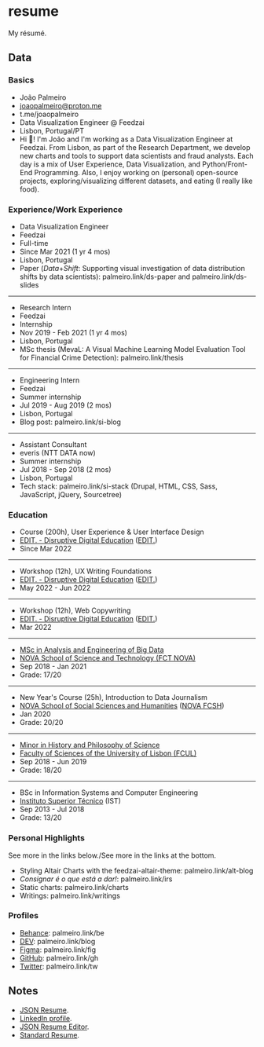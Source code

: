 # resume

My résumé.

## Data

### Basics

- João Palmeiro
- joaopalmeiro@proton.me
- t.me/joaopalmeiro
- Data Visualization Engineer @ Feedzai
- Lisbon, Portugal/PT
- Hi 👋! I'm João and I'm working as a Data Visualization Engineer at Feedzai. From Lisbon, as part of the Research Department, we develop new charts and tools to support data scientists and fraud analysts. Each day is a mix of User Experience, Data Visualization, and Python/Front-End Programming. Also, I enjoy working on (personal) open-source projects, exploring/visualizing different datasets, and eating (I really like food).

### Experience/Work Experience

- Data Visualization Engineer
- Feedzai
- Full-time
- Since Mar 2021 (1 yr 4 mos)
- Lisbon, Portugal
- Paper (_Data_+_Shift_: Supporting visual investigation of data distribution shifts by data scientists): palmeiro.link/ds-paper and palmeiro.link/ds-slides

---

- Research Intern
- Feedzai
- Internship
- Nov 2019 - Feb 2021 (1 yr 4 mos)
- Lisbon, Portugal
- MSc thesis (MevaL: A Visual Machine Learning Model Evaluation Tool for Financial Crime Detection): palmeiro.link/thesis

---

- Engineering Intern
- Feedzai
- Summer internship
- Jul 2019 - Aug 2019 (2 mos)
- Lisbon, Portugal
- Blog post: palmeiro.link/si-blog

---

- Assistant Consultant
- everis (NTT DATA now)
- Summer internship
- Jul 2018 - Sep 2018 (2 mos)
- Lisbon, Portugal
- Tech stack: palmeiro.link/si-stack (Drupal, HTML, CSS, Sass, JavaScript, jQuery, Sourcetree)

### Education

- Course (200h), User Experience & User Interface Design
- [EDIT. - Disruptive Digital Education](https://weareedit.io/politica-de-privacidade/) ([EDIT.](https://weareedit.io/escola/))
- Since Mar 2022

---

- Workshop (12h), UX Writing Foundations
- [EDIT. - Disruptive Digital Education](https://weareedit.io/politica-de-privacidade/) ([EDIT.](https://weareedit.io/escola/))
- May 2022 - Jun 2022

---

- Workshop (12h), Web Copywriting
- [EDIT. - Disruptive Digital Education](https://weareedit.io/politica-de-privacidade/) ([EDIT.](https://weareedit.io/escola/))
- Mar 2022

---

- [MSc in Analysis and Engineering of Big Data](https://www.di.fct.unl.pt/en/education/master-analysis-and-engineering-big-data)
- [NOVA School of Science and Technology (FCT NOVA)](https://www.fct.unl.pt/en/about-fct/overview)
- Sep 2018 - Jan 2021
- Grade: 17/20

---

- New Year's Course (25h), Introduction to Data Journalism
- [NOVA School of Social Sciences and Humanities](https://guia.unl.pt/en/2022/fcsh) ([NOVA FCSH](https://www.fcsh.unl.pt/en/school/))
- Jan 2020
- Grade: 20/20

---

- [Minor in History and Philosophy of Science](https://fenix.ciencias.ulisboa.pt/degrees/minor-em-historia-e-filosofia-das-ciencias-564500436615395)
- [Faculty of Sciences of the University of Lisbon (FCUL)](https://ciencias.ulisboa.pt/en/the-faculty)
- Sep 2018 - Jun 2019
- Grade: 18/20

---

- BSc in Information Systems and Computer Engineering
- [Instituto Superior Técnico](https://tecnico.ulisboa.pt/en/about-tecnico/) (IST)
- Sep 2013 - Jul 2018
- Grade: 13/20

### Personal Highlights

See more in the links below./See more in the links at the bottom.

- Styling Altair Charts with the feedzai-altair-theme: palmeiro.link/alt-blog
- _Consignar é o que está a dar!_: palmeiro.link/irs
- Static charts: palmeiro.link/charts
- Writings: palmeiro.link/writings

### Profiles

- [Behance](https://www.behance.net/joaopalmeiro): palmeiro.link/be
- [DEV](https://dev.to/joaompalmeiro): palmeiro.link/blog
- [Figma](https://www.figma.com/@joaopalmeiro): palmeiro.link/fig
- [GitHub](https://github.com/joaopalmeiro): palmeiro.link/gh
- [Twitter](https://twitter.com/joaompalmeiro): palmeiro.link/tw

## Notes

- [JSON Resume](https://jsonresume.org/).
- [LinkedIn profile](https://www.linkedin.com/in/joaopalmeiro/).
- [JSON Resume Editor](https://github.com/jsnelders/profile-studio).
- [Standard Resume](https://standardresume.co/).
